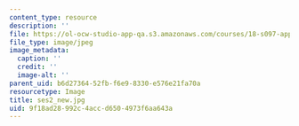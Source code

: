 ```yaml
---
content_type: resource
description: ''
file: https://ol-ocw-studio-app-qa.s3.amazonaws.com/courses/18-s097-applied-category-theory-january-iap-2019/9f18ad28992c4accd6504973f6aa643a_ses2_new.jpg
file_type: image/jpeg
image_metadata:
  caption: ''
  credit: ''
  image-alt: ''
parent_uid: b6d27364-52fb-f6e9-8330-e576e21fa70a
resourcetype: Image
title: ses2_new.jpg
uid: 9f18ad28-992c-4acc-d650-4973f6aa643a
---
```

